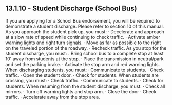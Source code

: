 ## 13.1.10 - Student Discharge (School Bus)
If you are applying for a School Bus endorsement, you will be required to demonstrate a student discharge. Please refer to section 10 of this manual.
As you approach the student pick up, you must:
· Decelerate and approach at a slow rate of speed while continuing to check traffic.
· Activate amber warning lights and right turn signals.
· Move as far as possible to the right on the traveled portion of the roadway.
· Recheck traffic.
As you stop for the student discharge, you must:
. Bring school bus to a complete stop at least 10' away from students at the stop.
· Place the transmission in neutral/park and set the parking brake.
· Activate the stop arm and red warning lights.
When discharging students, you must:
· Communicate to students.
· Check traffic.
· Open the student door.
· Check for students.
When students are crossing, you must:
· Check traffic.
· Communicate to students.
· Check for students.
When resuming from the student discharge, you must:
· Check all mirrors.
· Turn off warning lights and stop arm.
· Close the door
· Check traffic.
· Accelerate away from the stop area.